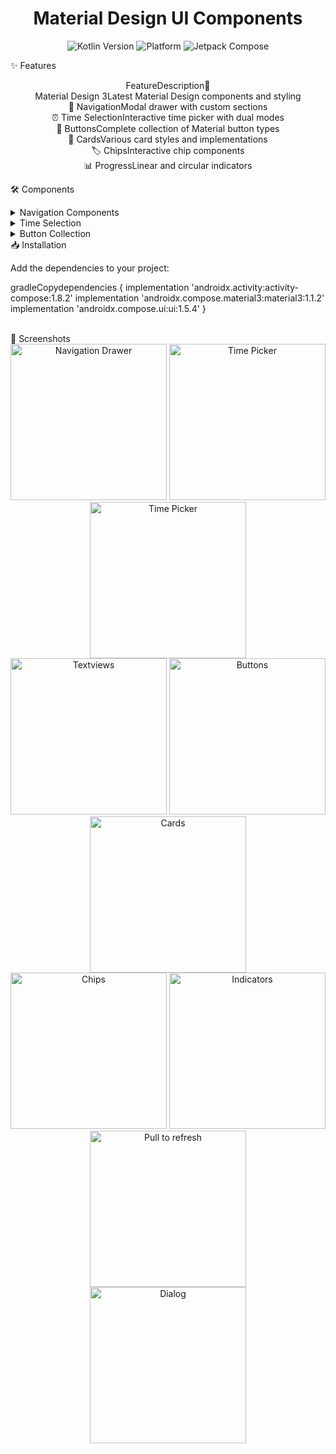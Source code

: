 <h1 align="center">Material Design UI Components</h1>
<p align="center">
  <img src="https://img.shields.io/badge/Kotlin-1.9.0-blue.svg" alt="Kotlin Version">
  <img src="https://img.shields.io/badge/Platform-Android-green.svg" alt="Platform">
  <img src="https://img.shields.io/badge/Jetpack%20Compose-Latest-purple.svg" alt="Jetpack Compose">

✨ Features
<div align="center">
FeatureDescription🎨 
  <br>
  Material Design 3Latest Material Design components and styling
  <br>
  📱 NavigationModal drawer with custom sections
  <br>
  ⏰ Time SelectionInteractive time picker with dual modes
  <br>
  🔘 ButtonsComplete collection of Material button types
  <br>
  🎴 CardsVarious card styles and implementations
  <br>
  🏷️ ChipsInteractive chip components
  <br>
  📊 ProgressLinear and circular indicators
</div>

🛠️ Components
<details>
<summary>Navigation Components</summary>

Modal Navigation Drawer
Custom Drawer Sections
Top App Bar Integration

</details>
<details>
<summary>Time Selection</summary>

Interactive Time Picker
Dial/Input Mode Toggle
24-hour Format Support

</details>
<details>
<summary>Button Collection</summary>

Filled Buttons
Outlined Buttons
Text Buttons
Tonal Buttons
Elevated Buttons
Floating Action Buttons

</details>
📥 Installation

Add the dependencies to your project:

gradleCopydependencies {
    implementation 'androidx.activity:activity-compose:1.8.2'
    implementation 'androidx.compose.material3:material3:1.1.2'
    implementation 'androidx.compose.ui:ui:1.5.4'
}

<br>
🌟 Screenshots
<div align="center">
  <img src="screenshots/10.jpg" alt="Navigation Drawer" width="250">
  <img src="screenshots/9.jpg" alt="Time Picker" width="250">
  <img src="screenshots/8.jpg" alt="Time Picker" width="250">
</div>
<div align="center">
  <img src="screenshots/7.jpg" alt="Textviews" width="250">
  <img src="screenshots/6.jpg" alt="Buttons" width="250">
  <img src="screenshots/5.jpg" alt="Cards" width="250">
</div>
<div align="center">
  <img src="screenshots/4.jpg" alt="Chips" width="250">
  <img src="screenshots/3.jpg" alt="Indicators" width="250">
  <img src="screenshots/2.jpg" alt="Pull to refresh" width="250">
</div>
<div align="center">
  <img src="screenshots/1.jpg" alt="Dialog" width="250">
</div>
